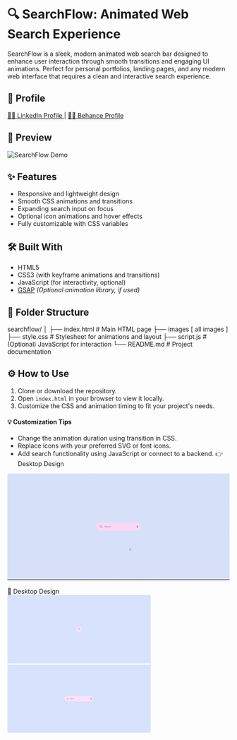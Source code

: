 # 🔍 SearchFlow: Animated Web Search Experience

SearchFlow is a sleek, modern animated web search bar designed to enhance user interaction through smooth transitions and engaging UI animations. Perfect for personal portfolios, landing pages, and any modern web interface that requires a clean and interactive search experience.

## 🚀 Profile 
<a href="https://www.linkedin.com/in/dharmendraverma95/" target="_blank">🧑‍💻 LinkedIn Profile </a> | <a href="https://www.behance.net/dhirukumar" target="_blank">🧑‍💻 Behance Profile </a>


## 🎥 Preview

![SearchFlow Demo](https://yourdomain.com/images/preview.gif)

## ✨ Features

- Responsive and lightweight design
- Smooth CSS animations and transitions
- Expanding search input on focus
- Optional icon animations and hover effects
- Fully customizable with CSS variables

## 🛠️ Built With

- HTML5
- CSS3 (with keyframe animations and transitions)
- JavaScript (for interactivity, optional)
- [GSAP](https://greensock.com/gsap/) *(Optional animation library, if used)*

## 📁 Folder Structure

searchflow/
│
├── index.html # Main HTML page
├── images [ all images ]
├── style.css # Stylesheet for animations and layout
├── script.js # (Optional) JavaScript for interaction
└── README.md # Project documentation


## ⚙️ How to Use

1. Clone or download the repository.
2. Open `index.html` in your browser to view it locally.
3. Customize the CSS and animation timing to fit your project's needs.

#### 💡 Customization Tips
- Change the animation duration using transition in CSS.
- Replace icons with your preferred SVG or font icons.
- Add search functionality using JavaScript or connect to a backend.
<span>👉 Desktop Design</span><br/>
<a href="" target="_blank" >
<img src="./SearchFlow.gif" width="575px"/>
</a>

<span>📸 Desktop Design</span><br/>
<a href="" target="_blank" >
<img src="./SearchFlow.png" width="325px"/>
<img src="./SearchFlowHover.png" width="325px"/>
</a>
